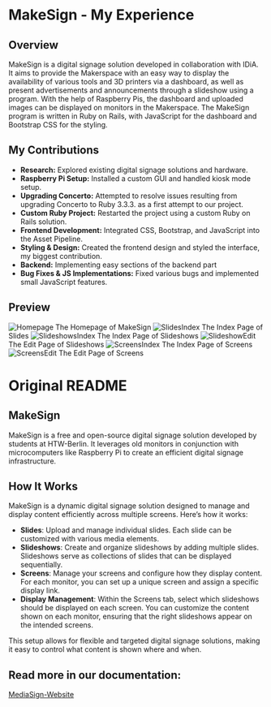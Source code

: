 # MakeSign - My Experience

## Overview

MakeSign is a digital signage solution developed in collaboration with IDiA. It aims to provide the Makerspace with an easy way to display the availability of various tools and 3D printers via a dashboard, as well as present advertisements and announcements through a slideshow using a program.
With the help of Raspberry Pis, the dashboard and uploaded images can be displayed on monitors in the Makerspace. The MakeSign program is written in Ruby on Rails, with JavaScript for the dashboard and Bootstrap CSS for the styling.

## My Contributions

- **Research:** Explored existing digital signage solutions and hardware.
- **Raspberry Pi Setup:** Installed a custom GUI and handled kiosk mode setup.
- **Upgrading Concerto:** Attempted to resolve issues resulting from upgrading Concerto to Ruby 3.3.3. as a first attempt to our project.
- **Custom Ruby Project:** Restarted the project using a custom Ruby on Rails solution.
- **Frontend Development:** Integrated CSS, Bootstrap, and JavaScript into the Asset Pipeline.
- **Styling & Design:** Created the frontend design and styled the interface, my biggest contribution.
- **Backend:** Implementing easy sections of the backend part
- **Bug Fixes & JS Implementations:** Fixed various bugs and implemented small JavaScript features.

## Preview

![Homepage](Homepage.png)
The Homepage of MakeSign
![SlidesIndex](Slides_Indexpage.png)
The Index Page of Slides
![SlideshowsIndex](Slideshows_Indexpage.png)
The Index Page of Slideshows
![SlideshowEdit](Slideshows_Editpage.png)
The Edit Page of Slideshows
![ScreensIndex](Screens_Indexpage.png)
The Index Page of Screens
![ScreensEdit](Screens_Editpage.png)
The Edit Page of Screens

# Original README

## MakeSign

MakeSign is a free and open-source digital signage solution developed by students at HTW-Berlin. It leverages old monitors in conjunction with microcomputers like Raspberry Pi to create an efficient digital signage infrastructure.

## How It Works

MakeSign is a dynamic digital signage solution designed to manage and display content efficiently across multiple screens. Here’s how it works:

- **Slides**: Upload and manage individual slides. Each slide can be customized with various media elements.
- **Slideshows**: Create and organize slideshows by adding multiple slides. Slideshows serve as collections of slides that can be displayed sequentially.
- **Screens**: Manage your screens and configure how they display content. For each monitor, you can set up a unique screen and assign a specific display link.
- **Display Management**: Within the Screens tab, select which slideshows should be displayed on each screen. You can customize the content shown on each monitor, ensuring that the right slideshows appear on the intended screens.

This setup allows for flexible and targeted digital signage solutions, making it easy to control what content is shown where and when.

## Read more in our documentation: 

[MediaSign-Website](https://makesign.github.io/)